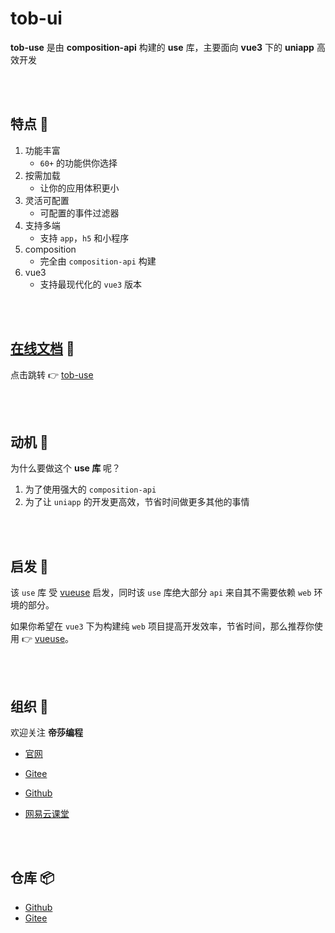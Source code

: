# tob-ui 

**tob-use** 是由 **composition-api** 构建的 **use** 库，主要面向 **vue3** 下的 **uniapp** 高效开发

<br />
<br />

## 特点 🐳 

1. 功能丰富 
   -  `60+` 的功能供你选择
2. 按需加载 
   -  让你的应用体积更小
3. 灵活可配置 
   -  可配置的事件过滤器
4. 支持多端 
   - 支持 `app`，`h5` 和小程序
5. composition 
   - 完全由 `composition-api` 构建
6. vue3 
   - 支持最现代化的 `vue3` 版本


 
<br />
<br />

## [在线文档](https://tob-use.netlify.app/) 🐇

点击跳转 👉 [tob-use](https://tob-less.netlify.app/)


<br />
<br />

## 动机 🦕

为什么要做这个 **use 库** 呢？

1. 为了使用强大的 `composition-api`
2. 为了让 `uniapp` 的开发更高效，节省时间做更多其他的事情




<br />
<br />

## 启发 🦖

该 `use` 库 受 [vueuse](https://vueuse.org/) 启发，同时该 `use` 库绝大部分 `api` 来自其不需要依赖 `web` 环境的部分。

如果你希望在 `vue3` 下为构建纯 `web` 项目提高开发效率，节省时间，那么推荐你使用 👉 [vueuse](https://vueuse.org/)。

<br />
<br />

## 组织 🦔

欢迎关注 **帝莎编程**
- [官网](http://dishaxy.dishait.cn/)
- [Gitee](https://gitee.com/dishait)

- [Github](https://github.com/dishait)

- [网易云课堂](https://study.163.com/provider/480000001892585/index.htm?share=2&shareId=480000001892585)

<br />
<br />

## 仓库 📦

- [Github](https://github.com/dishait/tob-use)
- [Gitee](https://gitee.com/dishait/tob-use)
